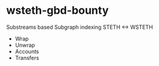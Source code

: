 # wsteth-gbd-bounty
Substreams based Subgraph indexing STETH &lt;-> WSTETH 

- Wrap
- Unwrap
- Accounts
- Transfers